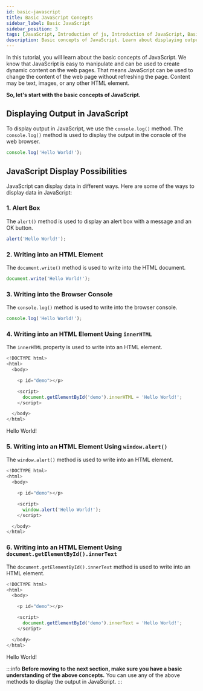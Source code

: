```yaml
---
id: basic-javascript
title: Basic JavaScript Concepts
sidebar_label: Basic JavaScript
sidebar_position: 3
tags: [JavaScript, Introduction of js, Introduction of JavaScript, Basic JavaScript Concepts, basic js concepts, basic js]
description: Basic concepts of JavaScript. Learn about displaying output in JavaScript, JavaScript display possibilities, and more.
---
```


In this tutorial, you will learn about the basic concepts of JavaScript. We know that JavaScript is easy to manipulate and can be used to create dynamic content on the web pages. That means JavaScript can be used to change the content of the web page without refreshing the page. Content may be text, images, or any other HTML element. 

**So, let's start with the basic concepts of JavaScript.**

## Displaying Output in JavaScript

To display output in JavaScript, we use the `console.log()` method. The `console.log()` method is used to display the output in the console of the web browser. 

```js title="index.js"
console.log('Hello World!');
```

## JavaScript Display Possibilities 

JavaScript can display data in different ways. Here are some of the ways to display data in JavaScript:

### 1. Alert Box

The `alert()` method is used to display an alert box with a message and an OK button. 

```js title="index.js"
alert('Hello World!');
```

### 2. Writing into an HTML Element

The `document.write()` method is used to write into the HTML document. 

```js title="index.js"
document.write('Hello World!');
```

### 3. Writing into the Browser Console

The `console.log()` method is used to write into the browser console. 

```js title="index.js"
console.log('Hello World!');
```

### 4. Writing into an HTML Element Using `innerHTML`

The `innerHTML` property is used to write into an HTML element. 

```js title="index.html"
<!DOCTYPE html>
<html>
  <body>

    <p id="demo"></p>

    <script>
      document.getElementById('demo').innerHTML = 'Hello World!';
    </script>

  </body>
</html>
```

<BrowserWindow minHeight="300px" url="http://127.0.0.1:5500/index.html">
    <p id="demo">Hello World!</p>
</BrowserWindow>

### 5. Writing into an HTML Element Using `window.alert()`

The `window.alert()` method is used to write into an HTML element. 

```js title="index.html"
<!DOCTYPE html>
<html>
  <body>

    <p id="demo"></p>

    <script>
      window.alert('Hello World!');
    </script>

  </body>
</html>
```

### 6. Writing into an HTML Element Using `document.getElementById().innerText`

The `document.getElementById().innerText` method is used to write into an HTML element. 

```js title="index.html"
<!DOCTYPE html>
<html>
  <body>

    <p id="demo"></p>

    <script>
      document.getElementById('demo').innerText = 'Hello World!';
    </script>

  </body>
</html>
```

<BrowserWindow minHeight="300px" url="http://127.0.0.1:5500/index.html">
    <p id="demo">Hello World!</p>
</BrowserWindow>

:::info
**Before moving to the next section, make sure you have a basic understanding of the above concepts.**
You can use any of the above methods to display the output in JavaScript.
:::
